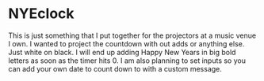 # NYEclock
This is just something that I put together for the projectors at a music venue I own. I wanted to project the countdown with out adds or anything else. Just white on black. I will end up adding Happy New Years in big bold letters as soon as the timer hits 0. I am also planning to set inputs so you can add your own date to count down to with a custom message. 
